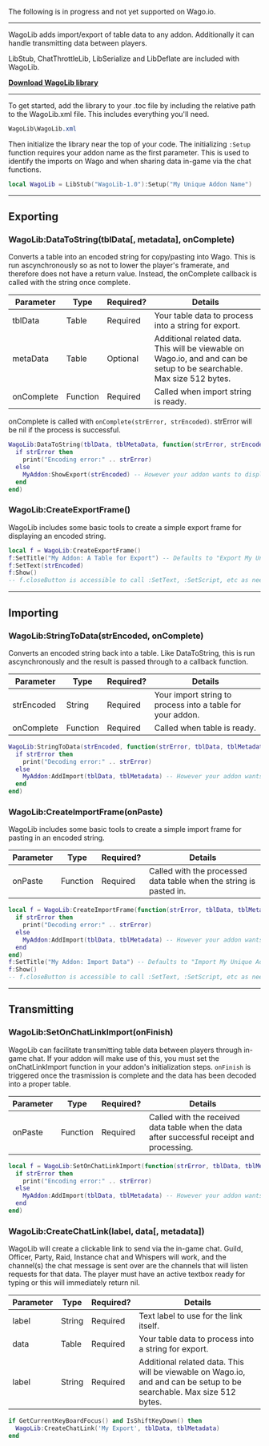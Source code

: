 The following is in progress and not yet supported on Wago.io.

-----------------------

WagoLib adds import/export of table data to any addon. Additionally it can handle transmitting data between players.  
  
LibStub, ChatThrottleLib, LibSerialize and LibDeflate are included with WagoLib.

**<a href="https://addons.wago.io" class="button" target="_blank">Download WagoLib library</a>**

------------------------------------------------------

To get started, add the library to your .toc file by including the relative path to the WagoLib.xml file. This includes everything you'll need.

```sass
WagoLib\WagoLib.xml
```

Then initialize the library near the top of your code. The initializing `:Setup` function requires your addon name as the first parameter. This is used to identify the imports on Wago and when sharing data in-game via the chat functions.

```lua
local WagoLib = LibStub("WagoLib-1.0"):Setup("My Unique Addon Name")
```

------------------------------------------------------

## Exporting

### WagoLib:DataToString(tblData\[, metadata\], onComplete)

Converts a table into an encoded string for copy/pasting into Wago. This is run ascynchronously so as not to lower the player's framerate, and therefore does not have a return value. Instead, the onComplete callback is called with the string once complete.

Parameter | Type | Required? | Details 
--- | --- | --- | ---
tblData | Table | Required | Your table data to process into a string for export.
metaData | Table | Optional | Additional related data. This will be viewable on Wago&#46;io, and and can be setup to be searchable. Max size 512 bytes.
onComplete | Function | Required | Called when import string is ready.

onComplete is called with `onComplete(strError, strEncoded)`. strError will be nil if the process is successful.

```lua
WagoLib:DataToString(tblData, tblMetaData, function(strError, strEncoded)  
  if strError then  
    print("Encoding error:" .. strError)  
  else  
    MyAddon:ShowExport(strEncoded) -- However your addon wants to display the string. See :CreateExportFrame for a built in method!
  end  
end)
```

### WagoLib:CreateExportFrame()

WagoLib includes some basic tools to create a simple export frame for displaying an encoded string.

```lua
local f = WagoLib:CreateExportFrame()  
f:SetTitle("My Addon: A Table for Export") -- Defaults to "Export My Unique Addon Name" (per Setup)  
f:SetText(strEncoded)  
f:Show()  
-- f.closeButton is accessible to call :SetText, :SetScript, etc as needed.
```

------------------------------------------------------

## Importing

### WagoLib:StringToData(strEncoded, onComplete)

Converts an encoded string back into a table. Like DataToString, this is run ascynchronously and the result is passed through to a callback function.

Parameter | Type | Required? | Details 
--- | --- | --- | ---
strEncoded | String | Required | Your import string to process into a table for your addon.
onComplete | Function | Required | Called when table is ready.

```lua
WagoLib:StringToData(strEncoded, function(strError, tblData, tblMetadata)  
  if strError then  
    print("Decoding error:" .. strError)  
  else  
    MyAddon:AddImport(tblData, tblMetadata) -- However your addon wants to handle the data.
  end  
end)
```

### WagoLib:CreateImportFrame(onPaste)

WagoLib includes some basic tools to create a simple import frame for pasting in an encoded string.

Parameter | Type | Required? | Details 
--- | --- | --- | ---
onPaste | Function | Required | Called with the processed data table when the string is pasted in.

```lua
local f = WagoLib:CreateImportFrame(function(strError, tblData, tblMetadata)
  if strError then  
    print("Decoding error:" .. strError)  
  else  
    MyAddon:AddImport(tblData, tblMetadata) -- However your addon wants to handle the data.
  end  
end)  
f:SetTitle("My Addon: Import Data") -- Defaults to "Import My Unique Addon Name" (per Setup)  
f:Show()
-- f.closeButton is accessible to call :SetText, :SetScript, etc as needed.
```

------------------------------------------------------

## Transmitting

### WagoLib:SetOnChatLinkImport(onFinish)

WagoLib can facilitate transmitting table data between players through in-game chat. If your addon will make use of this, you must set the onChatLinkImport function in your addon's initialization steps. `onFinish` is triggered once the trasmission is complete and the data has been decoded into a proper table.

Parameter | Type | Required? | Details 
--- | --- | --- | ---
onPaste | Function | Required | Called with the received data table when the data after successful receipt and processing.

```lua
local f = WagoLib:SetOnChatLinkImport(function(strError, tblData, tblMetadata)
  if strError then  
    print("Encoding error:" .. strError)  
  else  
    MyAddon:AddImport(tblData, tblMetadata) -- However your addon wants to handle the table.
  end  
end)
```

### WagoLib:CreateChatLink(label, data[, metadata])

WagoLib will create a clickable link to send via the in-game chat. Guild, Officer, Party, Raid, Instance chat and Whispers will work, and the channel(s) the chat message is sent over are the channels that will listen requests for that data. The player must have an active textbox ready for typing or this will immediately return nil.

Parameter | Type | Required? | Details 
--- | --- | --- | ---
label | String | Required | Text label to use for the link itself.
data | Table | Required | Your table data to process into a string for export.
label | String | Required | Additional related data. This will be viewable on Wago&#46;io, and and can be setup to be searchable. Max size 512 bytes.

```lua
if GetCurrentKeyBoardFocus() and IsShiftKeyDown() then
  WagoLib:CreateChatLink('My Export', tblData, tblMetadata)
end
```